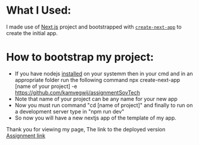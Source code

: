 # What I Used:
I made use of [Next.js](https://nextjs.org/) project and bootstrapped with [`create-next-app`](https://github.com/vercel/next.js/tree/canary/packages/create-next-app) to create the initial app.

# How to bootstrap my project:
- If you have nodejs [installed](https://nodejs.org/en/) on your systemm then in your cmd and in an appropriate folder run the following command
  npx create-next-app [name of your project] -e https://github.com/kamvegwij/assignmentSovTech
- Note that name of your project can be any name for your new app
- Now you must run command "cd [name of project]" and finally to run on a development server type in "npm run dev"
- So now you will have a new nextjs app of the template of my app.


Thank you for viewing my page, 
The link to the deployed version 
[Assignment link](https://assignment-sov-tech-ofpsfyw9r-kamvegwij.vercel.app/)

